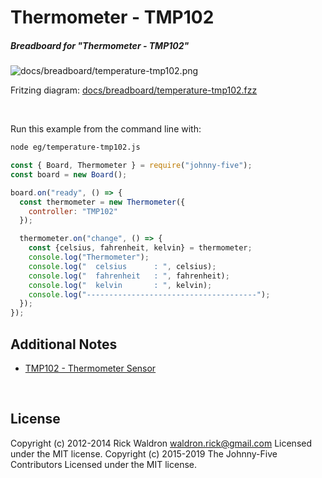 <!--remove-start-->

# Thermometer - TMP102

<!--remove-end-->






##### Breadboard for "Thermometer - TMP102"



![docs/breadboard/temperature-tmp102.png](breadboard/temperature-tmp102.png)<br>

Fritzing diagram: [docs/breadboard/temperature-tmp102.fzz](breadboard/temperature-tmp102.fzz)

&nbsp;




Run this example from the command line with:
```bash
node eg/temperature-tmp102.js
```


```javascript
const { Board, Thermometer } = require("johnny-five");
const board = new Board();

board.on("ready", () => {
  const thermometer = new Thermometer({
    controller: "TMP102"
  });

  thermometer.on("change", () => {
    const {celsius, fahrenheit, kelvin} = thermometer;
    console.log("Thermometer");
    console.log("  celsius      : ", celsius);
    console.log("  fahrenheit   : ", fahrenheit);
    console.log("  kelvin       : ", kelvin);
    console.log("--------------------------------------");
  });
});


```








## Additional Notes
- [TMP102 - Thermometer Sensor](https://www.sparkfun.com/products/11931)

&nbsp;

<!--remove-start-->

## License
Copyright (c) 2012-2014 Rick Waldron <waldron.rick@gmail.com>
Licensed under the MIT license.
Copyright (c) 2015-2019 The Johnny-Five Contributors
Licensed under the MIT license.

<!--remove-end-->
